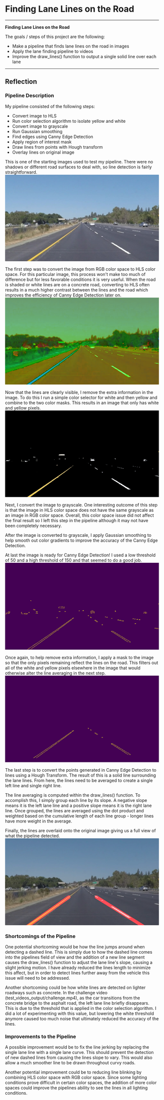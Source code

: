 # **Finding Lane Lines on the Road**
---

**Finding Lane Lines on the Road**

The goals / steps of this project are the following:
* Make a pipeline that finds lane lines on the road in images
* Apply the lane finding pipeline to videos
* Improve the draw_lines() function to output a single solid line over each lane


[//]: # (Image References)

[image1]: ./test_images/solidYellowLeft.jpg "image"
[image2]: ./test_images_output/solidYellowLeftHLS.jpg "hls"
[image3]: ./test_images_output/solidYellowLeftColorSelect.jpg "colorSelect"
[image4]: ./test_images_output/solidYellowLeftEdges.jpg "edges"
[image5]: ./test_images_output/solidYellowLeftMaskedEdges.jpg "maskedEdges"
[image6]: ./test_images_output/solidYellowLeft.jpg "result"


---

## Reflection

### Pipeline Description

My pipeline consisted of the following steps:
* Convert image to HLS
* Run color selection algorithm to isolate yellow and white
* Convert image to grayscale
* Run Gaussian smoothing
* Find edges using Canny Edge Detection
* Apply region of interest mask
* Draw lines from points with Hough transform
* Overlay lines on original image

This is one of the starting images used to test my pipeline. There were no shadows or different road surfaces to deal with, so line detection is fairly straightforward.
![alt text][image1]


The first step was to convert the image from RGB color space to HLS color space. For this particular image, this process won't make too much of difference but for less favorable conditions it is very useful. When the road is shaded or white lines are on a concrete road, converting to HLS often results in a much higher contrast between the lines and the road which improves the efficiency of Canny Edge Detection later on.
![alt text][image2]


Now that the lines are clearly visible, I remove the extra information in the image. To do this I run a simple color selector for white and then yellow and combine to the two color masks. This results in an image that only has white and yellow pixels.
![alt text][image3]


Next, I convert the image to grayscale. One interesting outcome of this step is that the image in HLS color space does not have the same grayscale as an image in RGB color space. Overall, this color space issue did not affect the final result so I left this step in the pipeline although it may not have been completely necessary.

After the image is converted to grayscale, I apply Gaussian smoothing to help smooth out color gradients to improve the accuracy of the Canny Edge Detection.

At last the image is ready for Canny Edge Detection! I used a low threshold of 50 and a high threshold of 150 and that seemed to do a good job.
![alt text][image4]


Once again, to help remove extra information, I apply a mask to the image so that the only pixels remaining reflect the lines on the road. This filters out all of the white and yellow pixels elsewhere in the image that would otherwise alter the line averaging in the next step.
![alt text][image5]


The last step is to convert the points generated in Canny Edge Detection to lines using a Hough Transform. The result of this is a solid line surrounding the lane lines. From here, the lines need to be averaged to create a single left line and single right line.

The line averaging is computed within the draw_lines() function. To accomplish this, I simply group each line by its slope. A negative slope means it is the left lane line and a positive slope means it is the right lane line. Once grouped, the lines are averaged using the dot product and weighted based on the cumulative length of each line group - longer lines have more weight in the average.

Finally, the lines are overlaid onto the original image giving us a full view of what the pipeline detected.
![alt text][image6]



### Shortcomings of the Pipeline

One potential shortcoming would be how the line jumps around when detecting a dashed line. This is simply due to how the dashed line comes into the pipelines field of view and the addition of a new line segment causes the draw_lines() function to adjust the lane line's slope, causing a slight jerking motion. I have already reduced the lines length to minimize this affect, but in order to detect lines further away from the vehicle this issue will need to be addressed.

Another shortcoming could be how white lines are detected on lighter roadways such as concrete. In the challenge video (test_videos_output/challenge.mp4), as the car transitions from the concrete bridge to the asphalt road, the left lane line briefly disappears. This is due to the threshold that is applied in the color selection algorithm. I did a lot of experimenting with this value, but lowering the white threshold anymore caused too much noise that ultimately reduced the accuracy of the lines.


### Improvements to the Pipeline

A possible improvement would be to fix the line jerking by replacing the single lane line with a single lane curve. This should prevent the detection of new dashed lines from causing the lines slope to vary. This would also allow a much smoother line to be drawn throughout curvy roads.

Another potential improvement could be to reducing line blinking by combining HLS color space with RGB color space. Since some lighting conditions prove difficult in certain color spaces, the addition of more color spaces could improve the pipelines ability to see the lines in all lighting conditions.
